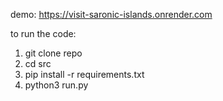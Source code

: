demo:
https://visit-saronic-islands.onrender.com

to run the code:
1. git clone repo
2. cd src
3. pip install -r requirements.txt
4. python3 run.py